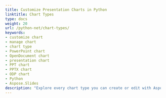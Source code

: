 ```yaml
---
title: Customize Presentation Charts in Python 
linktitle: Chart Types
type: docs
weight: 20
url: /python-net/chart-types/
keywords:
- customize chart
- manage chart
- chart type
- PowerPoint chart
- OpenDocument chart
- presentation chart
- PPT chart
- PPTX chart
- ODP chart
- Python
- Aspose.Slides
description: "Explore every chart type you can create or edit with Aspose.Slides for Python via .NET – fast, code-first guides for PowerPoint and OpenDocument presentations."
---
```

